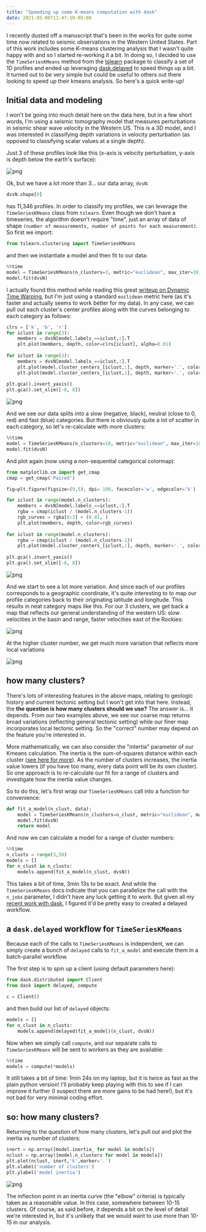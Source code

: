```yaml
---
title: "Speeding up some K-means computation with dask"
date: 2021-05-06T11:47:10-05:00
---
```


I recently dusted off a manuscript that's been in the works for quite some time now related to seismic observations in the Western United States. Part of this work includes some K-means clustering analysis that I wasn't quite happy with and so I started re-working it a bit. In doing so, I decided to use the `TimeSeriesKMeans` method from the [tslearn](https://tslearn.readthedocs.io/en/stable/) package to classify a set of 1D profiles and ended up leveraging [dask.delayed](https://docs.dask.org/en/latest/delayed.html) to speed things up a bit. It turned out to be very simple but could be useful to others out there looking to speed up their kmeans analysis. So here's a quick write-up!

## Initial data and modeling

I won't be going into much detail here on the data here, but in a few short words, I'm using a seismic tomography model that measures perturbations in seismic shear wave velocity in the Western US. This is a 3D model, and I was interested in classifying depth variations in velocity perturbation (as opposed to classifying scalar values at a single depth).

Just 3 of these profiles look like this (x-axis is velocity perturbation, y-axis is depth below the earth's surface):
    
![png](/images/DasKmeans_files/DasKmeans_3_1.png)
    

Ok, but we have a lot more than 3... our data array, `dvsN`:

```python
dvsN.shape[0]
```

has 11,346 profiles. In order to classify my profiles, we can leverage the `TimeSeriesKMeans` class from `tslearn`. Even though we don't have a timeseries, the algorithm doesn't require "time", just an array of data of shape `(number of measurements, number of points for each measurement)`. So first we import:

```python
from tslearn.clustering import TimeSeriesKMeans
```

and then we instantiate a model and then fit to our data:

```python
%%time
model = TimeSeriesKMeans(n_clusters=3, metric="euclidean", max_iter=10)
model.fit(dvsN)
```

I actually found this method while reading this great [writeup on Dynamic Time Warping](https://towardsdatascience.com/how-to-apply-k-means-clustering-to-time-series-data-28d04a8f7da3), but I'm just using a standard `euclidean` metric here (as it's faster and actually seems to work better for my data). In any case, 
we can pull out each cluster's center profiles along with the curves belonging to each category as follows:


```python
clrs = ['k', 'b', 'r']
for iclust in range(3):
    members = dvsN[model.labels_==iclust,:].T
    plt.plot(members, depth, color=clrs[iclust], alpha=0.01)    
    
for iclust in range(3):
    members = dvsN[model.labels_==iclust,:].T        
    plt.plot(model.cluster_centers_[iclust,:], depth, marker='.', color=clrs[iclust])
    plt.plot(model.cluster_centers_[iclust,:], depth, marker='.', color='g', linewidth=0)
    
plt.gca().invert_yaxis()
plt.gca().set_xlim([-8, 8])
```

![png](/images/DasKmeans_files/DasKmeans_6_1.png)
    
And we see our data splits into a slow (negative, black), neutral (close to 0, red) and fast (blue) categories. But there is obviously quite a lot of scatter in each category, so let's re-calculate with more clusters:

```python
%%time
model = TimeSeriesKMeans(n_clusters=10, metric="euclidean", max_iter=10)
model.fit(dvsN)
```

And plot again (now using a non-sequential categorical colormap): 

```python
from matplotlib.cm import get_cmap
cmap = get_cmap('Paired')

fig=plt.figure(figsize=(9,5), dpi= 100, facecolor='w', edgecolor='k')

for iclust in range(model.n_clusters):    
    members = dvsN[model.labels_==iclust,:].T
    rgba = cmap(iclust / (model.n_clusters-1))
    rgb_curves = rgba[0:3] + (0.01, )
    plt.plot(members, depth, color=rgb_curves)        
    
for iclust in range(model.n_clusters):    
    rgba = cmap(iclust / (model.n_clusters-1))    
    plt.plot(model.cluster_centers_[iclust,:], depth, marker='.', color=rgba)
    
plt.gca().invert_yaxis()  
plt.gca().set_xlim([-8, 8])
```

![png](/images/DasKmeans_files/DasKmeans_10_1.png)


And we start to see a lot more variation. And since each of our profiles corresponds to a geographic coordinate, it's quite interesting to to map our profile categories back to their originating latitude and longitude. This results in neat category maps like this. For our 3 clusters, we get back a map that reflects our general understanding of the western US: slow velocities in the basin and range, faster velocities east of the Rockies:

![png](/images/DasKmeans_files/DasKmeans_7_0.png)

At the higher cluster number, we get much more variation that reflects more local variations

![png](/images/DasKmeans_files/DasKmeans_11_0.png)

## how many clusters? 

There's lots of interesting features in the above maps, relating to geologic history and current tectonic setting but I won't get into that here. Instead, the **the question is how many clusters should we use?** The answer is... it depends. From our two examples above, we see our coarse map returns broad variations (reflecting general tectonic setting) while our finer map incorporates local tectonic setting. So the "correct" number may depend on the feature you're interested in. 

More mathematically, we can also consider the "intertia" parameter of our Kmeans calculation. The inertia is the sum-of-squares distance within each cluster ([see here for more](https://scikit-learn.org/stable/modules/clustering.html#k-means)). As the number of clusters increases, the inertia value lowers (if you have too many, every data point will be its own cluster). So one approach is to re-calculate our fit for a range of clusters and investigate how the inertia value changes. 

So to do this, let's first wrap our `TimeSeriesKMeans` call into a function for convenience:

```python
def fit_a_model(n_clust, data):
    model = TimeSeriesKMeans(n_clusters=n_clust, metric="euclidean", max_iter=10)
    model.fit(dvsN)
    return model
```

And now we can calculate a model for a range of cluster numbers:

```python
%%time
n_clusts = range(3,50)
models = []
for n_clust in n_clusts:
    models.append(fit_a_model(n_clust, dvsN))
```

This takes a bit of time, 3min 13s to be exact. And while the `TimeSeriesKMeans` docs indicate that you can parallelize the call with the `n_jobs` parameter, I didn't have any luck getting it to work. But given all my [recent work with dask](https://yt-project.github.io/blog/posts/dask_yt_pytep/), I figured it'd be pretty easy to created a delayed workflow. 

## a `dask.delayed` workflow for `TimeSeriesKMeans`

Because each of the calls to `TimeSeriesKMeans` is independent, we can simply create a bunch of `delayed` calls to `fit_a_model` and execute them in a batch-parallel workflow.

The first step is to spin up a client (using default parameters here):

```python
from dask.distributed import Client
from dask import delayed, compute

c = Client()
```
and then build our list of `delayed` objects:

```python
models = []
for n_clust in n_clusts:
    models.append(delayed(fit_a_model)(n_clust, dvsN))
```

Now when we simply call `compute`, and our separate calls to `TimeSeriesKMeans` will be sent to workers as they are available:

```python
%%time
models = compute(*models)
```

It still takes a bit of time: 1min 24s on my laptop, but it is twice as fast as the plain python version! I'll probably keep playing with this to see if I can improve it further (I suspect there are more gains to be had here!), but it's not bad for very minimal coding effort.

## so: how many clusters?

Returning to the question of how many clusters, let's pull out and plot the inertia vs number of clusters:

```python
inert = np.array([model.inertia_ for model in models])
nclust = np.array([model.n_clusters for model in models])
plt.plot(nclust, inert,'k',marker='.')
plt.xlabel('number of clusters')
plt.ylabel('model inertia')
```
    
![png](/images/DasKmeans_files/DasKmeans_20_1.png)
  
The inflection point in an inertia curve (the "elbow" criteria) is typically taken as a reasonable value. In this case, somewhere between 10-15 clusters. Of course, as said before, it depends a bit on the level of detail we're interested in, but it's unlikely that we would want to use more than 10-15 in our analysis. 

